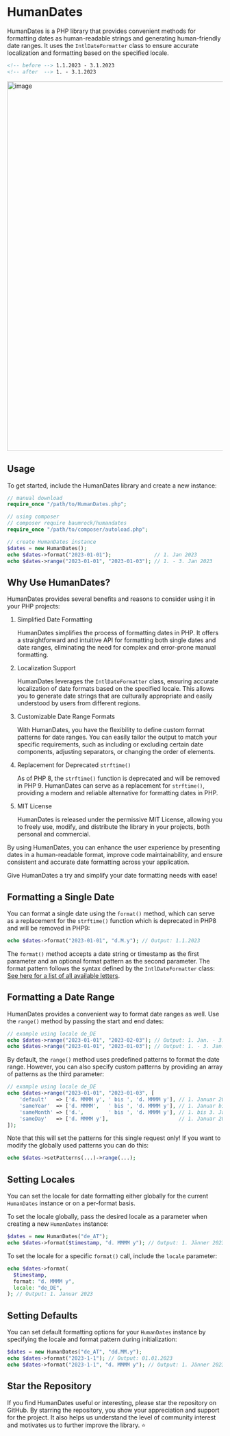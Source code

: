# HumanDates

HumanDates is a PHP library that provides convenient methods for formatting dates as human-readable strings and generating human-friendly date ranges. It uses the `IntlDateFormatter` class to ensure accurate localization and formatting based on the specified locale.

```html
<!-- before --> 1.1.2023 - 3.1.2023
<!-- after  --> 1. - 3.1.2023
```

<img width="861" alt="image" src="https://github.com/baumrock/HumanDates/assets/8488586/59a2a9fb-a925-4c79-8d99-f199583a3bcc">


## Usage

To get started, include the HumanDates library and create a new instance:

```php
// manual download
require_once "/path/to/HumanDates.php";

// using composer
// composer require baumrock/humandates
require_once "/path/to/composer/autoload.php";

// create HumanDates instance
$dates = new HumanDates();
echo $dates->format("2023-01-01");              // 1. Jan 2023
echo $dates->range("2023-01-01", "2023-01-03"); // 1. - 3. Jan 2023
```

## Why Use HumanDates?

HumanDates provides several benefits and reasons to consider using it in your PHP projects:

1. Simplified Date Formatting

    HumanDates simplifies the process of formatting dates in PHP. It offers a straightforward and intuitive API for formatting both single dates and date ranges, eliminating the need for complex and error-prone manual formatting.

2. Localization Support

    HumanDates leverages the `IntlDateFormatter` class, ensuring accurate localization of date formats based on the specified locale. This allows you to generate date strings that are culturally appropriate and easily understood by users from different regions.

3. Customizable Date Range Formats

    With HumanDates, you have the flexibility to define custom format patterns for date ranges. You can easily tailor the output to match your specific requirements, such as including or excluding certain date components, adjusting separators, or changing the order of elements.

4. Replacement for Deprecated `strftime()`

    As of PHP 8, the `strftime()` function is deprecated and will be removed in PHP 9. HumanDates can serve as a replacement for `strftime()`, providing a modern and reliable alternative for formatting dates in PHP.

5. MIT License

    HumanDates is released under the permissive MIT License, allowing you to freely use, modify, and distribute the library in your projects, both personal and commercial.

By using HumanDates, you can enhance the user experience by presenting dates in a human-readable format, improve code maintainability, and ensure consistent and accurate date formatting across your application.

Give HumanDates a try and simplify your date formatting needs with ease!

## Formatting a Single Date

You can format a single date using the `format()` method, which can serve as a replacement for the `strftime()` function which is deprecated in PHP8 and will be removed in PHP9:

```php
echo $dates->format("2023-01-01", "d.M.y"); // Output: 1.1.2023
```

The `format()` method accepts a date string or timestamp as the first parameter and an optional format pattern as the second parameter. The format pattern follows the syntax defined by the `IntlDateFormatter` class: [See here for a list of all available letters](https://unicode-org.github.io/icu/userguide/format_parse/datetime/#date-field-symbol-table).

## Formatting a Date Range

HumanDates provides a convenient way to format date ranges as well. Use the `range()` method by passing the start and end dates:

```php
// example using locale de_DE
echo $dates->range("2023-01-01", "2023-02-03"); // Output: 1. Jan. - 3. Feb. 2023
echo $dates->range("2023-01-01", "2023-01-03"); // Output: 1. - 3. Jan. 2023
```

By default, the `range()` method uses predefined patterns to format the date range. However, you can also specify custom patterns by providing an array of patterns as the third parameter:

```php
// example using locale de_DE
echo $dates->range("2023-01-01", "2023-01-03", [
	'default'   => ['d. MMMM y', ' bis ', 'd. MMMM y'], // 1. Januar 2023 bis 3. Februar 2024
	'sameYear'  => ['d. MMMM',   ' bis ', 'd. MMMM y'], // 1. Januar bis 3. Februar 2023
	'sameMonth' => ['d.',        ' bis ', 'd. MMMM y'], // 1. bis 3. Januar 2023
	'sameDay'   => ['d. MMMM y'],                       // 1. Januar 2023
]);
```

Note that this will set the patterns for this single request only! If you want to modify the globally used patterns you can do this:

```php
echo $dates->setPatterns(...)->range(...);
```

## Setting Locales

You can set the locale for date formatting either globally for the current `HumanDates` instance or on a per-format basis.

To set the locale globally, pass the desired locale as a parameter when creating a new `HumanDates` instance:

```php
$dates = new HumanDates("de_AT");
echo $dates->format($timestamp, "d. MMMM y"); // Output: 1. Jänner 2023
```

To set the locale for a specific `format()` call, include the `locale` parameter:

```php
echo $dates->format(
  $timestamp,
  format: "d. MMMM y",
  locale: "de_DE",
); // Output: 1. Januar 2023
```

## Setting Defaults

You can set default formatting options for your `HumanDates` instance by specifying the locale and format pattern during initialization:

```php
$dates = new HumanDates("de_AT", "dd.MM.y");
echo $dates->format("2023-1-1"); // Output: 01.01.2023
echo $dates->format("2023-1-1", "d. MMMM y"); // Output: 1. Jänner 2023
```

## Star the Repository

If you find HumanDates useful or interesting, please star the repository on GitHub. By starring the repository, you show your appreciation and support for the project. It also helps us understand the level of community interest and motivates us to further improve the library. ⭐
